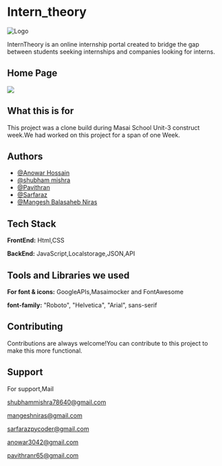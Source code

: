 # Intern_theory

![Logo](https://assets.interntheory.com/creative/logo.png)

InternTheory is an online internship portal created to bridge the gap between students seeking internships and companies looking for interns.

## Home Page



<img src="https://user-images.githubusercontent.com/91547105/154108421-87c9560e-3a72-4ce1-a42b-a2a66e168646.png" />

## What this is for

This project was a clone build during Masai School Unit-3 construct week.We had worked on this project for a span of one Week.


## Authors
- [@Anowar Hossain](https://github.com/anowar265)
- [@shubham mishra](https://github.com/78640sam)
- [@Pavithran](https://github.com/pavithran-paviii)
- [@Sarfaraz](https://github.com/Sarfaraz0730)
- [@Mangesh Balasaheb Niras](https://github.com/mangeshniras)

## Tech Stack

**FrontEnd:** Html,CSS

**BackEnd:** JavaScript,Localstorage,JSON,API

## Tools and Libraries we used

**For font & icons:** GoogleAPIs,Masaimocker and FontAwesome

**font-family:** "Roboto", "Helvetica", "Arial", sans-serif

## Contributing

Contributions are always welcome!You can contribute to this project to make this more functional.

## Support

For support,Mail  

shubhammishra78640@gmail.com

mangeshniras@gmail.com

sarfarazpycoder@gmail.com

anowar3042@gmail.com

pavithranr65@gmail.com
